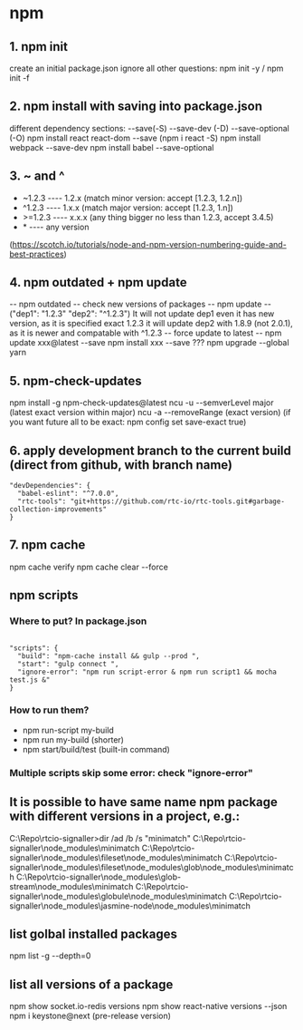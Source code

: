 # npm

## 1. npm init

create an initial package.json
ignore all other questions: npm init -y / npm init -f

## 2. npm install with saving into package.json

different dependency sections: --save(-S) --save-dev (-D) --save-optional (-O)
npm install react react-dom --save (npm i react -S)
npm install webpack --save-dev
npm install babel --save-optional

## 3. ~ and ^

* ~1.2.3  ---- 1.2.x (match minor version: accept [1.2.3, 1.2.n])
* ^1.2.3  ---- 1.x.x (match major version: accept [1.2.3, 1.n])
* \>=1.2.3 ---- x.x.x (any thing bigger no less than 1.2.3, accept 3.4.5)
* \* ---- any version

(https://scotch.io/tutorials/node-and-npm-version-numbering-guide-and-best-practices)

## 4. npm outdated + npm update

-- npm outdated --
check new versions of packages
-- npm update -- ("dep1": "1.2.3" "dep2": "^1.2.3")
It will not update dep1 even it has new version, as it is specified exact 1.2.3
it will update dep2 with 1.8.9 (not 2.0.1), as it is newer and compatable with ^1.2.3
-- force update to latest --
npm update xxx@latest --save
npm install xxx --save
??? npm upgrade --global yarn

## 5. npm-check-updates

npm install -g npm-check-updates@latest
ncu -u --semverLevel major (latest exact version within major)
ncu -a --removeRange (exact version)
(if you want future all to be exact: npm config set save-exact true)

## 6. apply development branch to the current build (direct from github, with branch name)

```
"devDependencies": {
  "babel-eslint": "^7.0.0",
  "rtc-tools": "git+https://github.com/rtc-io/rtc-tools.git#garbage-collection-improvements"
}
```

## 7. npm cache

npm cache verify
npm cache clear --force

## npm scripts

### Where to put? In package.json
```

"scripts": {
  "build": "npm-cache install && gulp --prod ",
  "start": "gulp connect ",
  "ignore-error": "npm run script-error & npm run script1 && mocha test.js &" 
}
```

### How to run them?

- npm run-script my-build
- npm run my-build (shorter)
- npm start/build/test (built-in command)

### Multiple scripts skip some error: check "ignore-error"

## It is possible to have same name npm package with different versions in a project, e.g.:

C:\Repo\rtcio-signaller>dir /ad /b /s "minimatch"
C:\Repo\rtcio-signaller\node_modules\minimatch
C:\Repo\rtcio-signaller\node_modules\fileset\node_modules\minimatch
C:\Repo\rtcio-signaller\node_modules\fileset\node_modules\glob\node_modules\minimatch
C:\Repo\rtcio-signaller\node_modules\glob-stream\node_modules\minimatch
C:\Repo\rtcio-signaller\node_modules\globule\node_modules\minimatch
C:\Repo\rtcio-signaller\node_modules\jasmine-node\node_modules\minimatch

## list golbal installed packages

npm list -g --depth=0

## list all versions of a package

npm show socket.io-redis versions
npm show react-native versions --json
npm i keystone@next (pre-release version)
